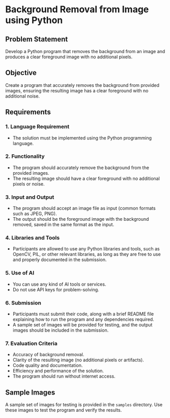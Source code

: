 # Background Removal from Image using Python

## Problem Statement
Develop a Python program that removes the background from an image and produces a clear foreground image with no additional pixels.

## Objective
Create a program that accurately removes the background from provided images, ensuring the resulting image has a clear foreground with no additional noise.

## Requirements

### 1. Language Requirement
- The solution must be implemented using the Python programming language.

### 2. Functionality
- The program should accurately remove the background from the provided images.
- The resulting image should have a clear foreground with no additional pixels or noise.

### 3. Input and Output
- The program should accept an image file as input (common formats such as JPEG, PNG).
- The output should be the foreground image with the background removed, saved in the same format as the input.

### 4. Libraries and Tools
- Participants are allowed to use any Python libraries and tools, such as OpenCV, PIL, or other relevant libraries, as long as they are free to use and properly documented in the submission.

### 5. Use of AI
- You can use any kind of AI tools or services.
- Do not use API keys for problem-solving.

### 6. Submission
- Participants must submit their code, along with a brief README file explaining how to run the program and any dependencies required.
- A sample set of images will be provided for testing, and the output images should be included in the submission.

### 7. Evaluation Criteria
- Accuracy of background removal.
- Clarity of the resulting image (no additional pixels or artifacts).
- Code quality and documentation.
- Efficiency and performance of the solution.
- The program should run without internet access.

## Sample Images
A sample set of images for testing is provided in the `samples` directory. Use these images to test the program and verify the results.



